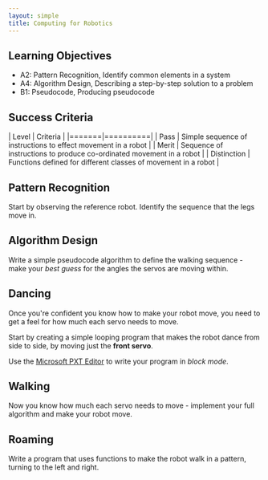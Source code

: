 ```yaml
---
layout: simple
title: Computing for Robotics
---
```


## Learning Objectives

* A2: Pattern Recognition, Identify common elements in a system
* A4: Algorithm Design, Describing a step-by-step solution to a problem
* B1: Pseudocode, Producing pseudocode

## Success Criteria

| Level | Criteria |
|=======|==========|
| Pass  | Simple sequence of instructions to effect movement in a robot |
| Merit | Sequence of instructions to produce co-ordinated movement in a robot |
| Distinction | Functions defined for different classes of movement in a robot |

## Pattern Recognition

Start by observing the reference robot. Identify the sequence that the legs move in.

## Algorithm Design

Write a simple pseudocode algorithm to define the walking sequence - make your *best guess* for the angles the servos are moving within.

## Dancing

Once you're confident you know how to make your robot move, you need to get a feel for how much each servo needs to move.

Start by creating a simple looping program that makes the robot dance from side to side, by moving just the **front servo**.

Use the [Microsoft PXT Editor](http://microbit.org/code/) to write your program in *block mode*.

## Walking

Now you know how much each servo needs to move - implement your full algorithm and make your robot move.

## Roaming

Write a program that uses functions to make the robot walk in a pattern, turning to the left and right.